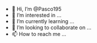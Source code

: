 - 👋 Hi, I’m @Pasco195
- 👀 I’m interested in ...
- 🌱 I’m currently learning ...
- 💞️ I’m looking to collaborate on ...
- 📫 How to reach me ...

<!---
Pasco195/Pasco195 is a ✨ special ✨ repository because its `README.md` (this file) appears on your GitHub profile.
You can click the Preview link to take a look at your changes.
--->

